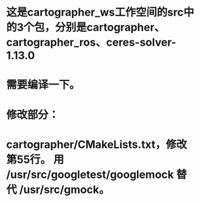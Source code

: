 #    这是cartographer_ws工作空间的src中的3个包，分别是cartographer、cartographer_ros、ceres-solver-1.13.0
#    需要编译一下。

#    修改部分：
#    cartographer/CMakeLists.txt，修改第55行。 用 /usr/src/googletest/googlemock 替代 /usr/src/gmock。
